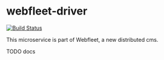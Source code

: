 # webfleet-driver
[![Build Status](https://travis-ci.com/LukeDS-it/webfleet-driver.svg?branch=master)](https://travis-ci.com/LukeDS-it/jekyll-driver)

This microservice is part of Webfleet, a new distributed cms.

TODO docs